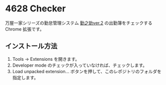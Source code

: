 # 4628 Checker

万屋一家シリーズの勤怠管理システム [勤之助ver.2](http://www.yorozuya-ikka.info/kinnosuke/index.html) の出勤簿をチェックする Chrome 拡張です。

## インストール方法

1. Tools -> Extensions を開きます。
2. Developer mode のチェックが入っていなければ、チェックします。
3. Load unpacked extension... ボタンを押して、このレポジトリのフォルダを指定します。
